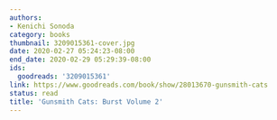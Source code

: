 ```yaml
---
authors:
- Kenichi Sonoda
category: books
thumbnail: 3209015361-cover.jpg
date: 2020-02-27 05:24:23-08:00
end_date: 2020-02-29 05:29:39-08:00
ids:
  goodreads: '3209015361'
link: https://www.goodreads.com/book/show/28013670-gunsmith-cats
status: read
title: 'Gunsmith Cats: Burst Volume 2'
---
```

